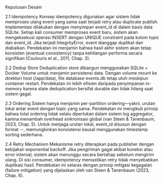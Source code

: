 Keputusan Desain

2.1 Idempotency
Konsep idempotency digunakan agar sistem tidak memproses ulang event yang sama saat terjadi retry atau duplicate publish. Implementasi dilakukan dengan menyimpan event_id di dalam basis data SQLite. Setiap kali consumer memproses event baru, sistem akan mengeksekusi operasi INSERT dengan UNIQUE constraint pada kolom topic dan event_id. Jika terjadi IntegrityError, event dianggap duplikat dan diabaikan.
Pendekatan ini menjamin bahwa hasil akhir sistem akan tetap konsisten (eventual consistency) tanpa kehilangan performa secara signifikan (Coulouris et al., 2011, Chap. 3).

2.2 Dedup Store
Deduplication store dibangun menggunakan SQLite + Docker Volume untuk menjamin persistensi data. Dengan volume mount ke direktori host (/app/data), file database events.db tetap utuh meskipun container restart.
Pendekatan ini lebih efisien daripada penyimpanan in-memory karena state deduplication bersifat durable dan tidak hilang saat sistem gagal.

2.3 Ordering
Sistem hanya menjamin per-partition ordering—yakni, urutan lokal antar event dengan topic yang sama. Pendekatan ini mengikuti prinsip bahwa total ordering tidak selalu diperlukan dalam sistem log aggregator, karena menambah overhead sinkronisasi global (van Steen & Tanenbaum, 2023, Chap. 5).
Untuk menjaga urutan lokal, event_id disusun dengan format <UUIDv4>-<timestamp>-<counter>, memungkinkan konsistensi kausal menggunakan timestamp sorting sederhana.

2.4 Retry Mechanism
Mekanisme retry diterapkan pada publisher dengan kebijakan exponential backoff. Jika pengiriman gagal akibat koneksi atau error internal, sistem akan menunggu secara bertahap sebelum mengirim ulang. Di sisi consumer, idempotency memastikan retry tidak menyebabkan duplikasi hasil.
Pendekatan ini selaras dengan prinsip mitigasi kegagalan (failure mitigation) yang dijelaskan oleh van Steen & Tanenbaum (2023, Chap. 6).
